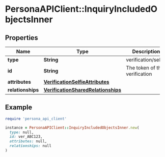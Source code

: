 # PersonaAPIClient::InquiryIncludedObjectsInner

## Properties

| Name | Type | Description | Notes |
| ---- | ---- | ----------- | ----- |
| **type** | **String** | verification/selfie |  |
| **id** | **String** | The token of the verification |  |
| **attributes** | [**VerificationSelfieAttributes**](VerificationSelfieAttributes.md) |  |  |
| **relationships** | [**VerificationSharedRelationships**](VerificationSharedRelationships.md) |  | [optional] |

## Example

```ruby
require 'persona_api_client'

instance = PersonaAPIClient::InquiryIncludedObjectsInner.new(
  type: null,
  id: ver_ABC123,
  attributes: null,
  relationships: null
)
```

